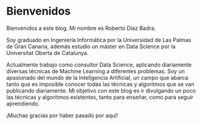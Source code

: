 # Bienvenidos

Bienvenidos a este blog. Mi nombre es Roberto Díaz Badra.

Soy graduado en Ingeniería Informática por la Universidad de Las Palmas de Gran Canaria, además estudio un máster en Data Science por la Universitat Oberta de Catalunya.

Actualmente trabajo como consultor Data Science, aplicando diariamente diversas técnicas de Machine Learning a diferentes problemas. Soy un apasionado del mundo de la Inteligencia Artificial, un campo que abarca tanto que es imposible conocer todas las técnicas y algoritmos que se van publicando diariamente. Mi objetivo con este blog es ir divulgando un poco las técnicas y algoritmos existentes, tanto para enseñar, como para seguir aprendiendo.

¡Muchas gracias por haber pasado por aquí!
